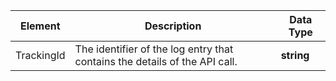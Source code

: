 |Element|Description|Data Type|
|-----------|---------------|-------------|
|TrackingId|The identifier of the log entry that contains the details of the API call.|**string**|
